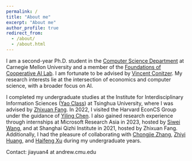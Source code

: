 ```yaml
---
permalink: /
title: "About me"
excerpt: "About me"
author_profile: true
redirect_from: 
  - /about/
  - /about.html
---
```


I am a second-year Ph.D. student in the <a href="https://csd.cmu.edu/">Computer Science Department</a> at Carnegie Mellon University and a member of the <a href="https://www.cs.cmu.edu/~focal/">Foundations of Cooperative AI Lab</a>. I am fortunate to be advised by <a href="https://www.cs.cmu.edu/~conitzer/">Vincent Conitzer</a>. My research interests lie at the intersection of economics and computer science, with a broader focus on AI.

I completed my undergraduate studies at the Institute for Interdisciplinary Information Sciences (<a href="https://iiis.tsinghua.edu.cn/en/yaoclass/">Yao Class</a>) at Tsinghua University, where I was advised by <a href="https://people.iiis.tsinghua.edu.cn/~fang/">Zhixuan Fang</a>. In 2022, I visited the Harvard EconCS Group under the guidance of <a href="https://yiling.seas.harvard.edu/">Yiling Chen</a>. I also gained research experience through internships at Microsoft Research Asia in 2023, hosted by <a href="https://www.microsoft.com/en-us/research/people/siweiwang/">Siwei Wang</a>, and at Shanghai Qizhi Institute in 2021, hosted by Zhixuan Fang. Additionally, I had the pleasure of collaborating with <a href="https://engineering.wustl.edu/faculty/Chongjie-Zhang.html">Chongjie Zhang</a>, <a href="https://i.cs.hku.hk/~zhiyi/">Zhiyi Huang</a>, and <a href="https://www.haifeng-xu.com/">Haifeng Xu</a> during my undergraduate years.

Contact: jiayuan4 at andrew.cmu.edu

<style>
#clustrmaps {
    position: fixed;
    bottom: 0;
    left: 0;
    width: 100px; 
    height: 100px; 
    opacity: 0.5; 
    z-index: 1000; 
}
</style>

<script type="text/javascript" id="clustrmaps" src="//clustrmaps.com/map_v2.js?d=O1d7qFryo-NBA2XzRbl_1FyXM7mYnhld8z7E8MgbIWM&cl=ffffff&w=a"></script>